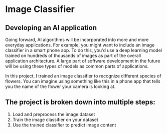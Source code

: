 # Image Classifier 

## Developing an AI application

Going forward, AI algorithms will be incorporated into more and more everyday applications. For example, you might want to include an image classifier in a smart phone app. To do this, you'd use a deep learning model trained on hundreds of thousands of images as part of the overall application architecture. A large part of software development in the future will be using these types of models as common parts of applications.

In this project, I trained an image classifier to recognize different species of flowers. You can imagine using something like this in a phone app that tells you the name of the flower your camera is looking at. 

## The project is broken down into multiple steps:

1. Load and preprocess the image dataset
2. Train the image classifier on your dataset
3. Use the trained classifier to predict image content

